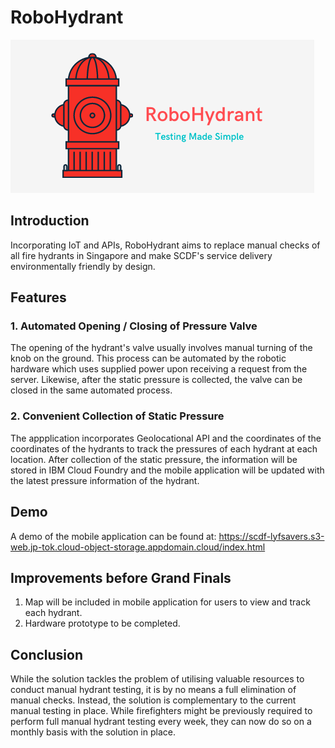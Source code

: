 # RoboHydrant

![logo](/assets/logo_small.png)

## Introduction

Incorporating IoT and APIs, RoboHydrant aims to replace manual checks of all fire hydrants in Singapore and make SCDF's service delivery environmentally friendly by design.

## Features
### 1. Automated Opening / Closing of Pressure Valve

The opening of the hydrant's valve usually involves manual turning of the knob on the ground. This process can be automated by the robotic hardware which uses supplied power upon receiving a request from the server. Likewise, after the static pressure is collected, the valve can be closed in the same automated process.

### 2. Convenient Collection of Static Pressure

The appplication incorporates Geolocational API and the coordinates of the coordinates of the hydrants to track the pressures of each hydrant at each location. After collection of the static pressure, the information will be stored in IBM Cloud Foundry and the mobile application will be updated with the latest pressure information of the hydrant. 

## Demo

A demo of the mobile application can be found at: https://scdf-lyfsavers.s3-web.jp-tok.cloud-object-storage.appdomain.cloud/index.html

## Improvements before Grand Finals

1. Map will be included in mobile application for users to view and track each hydrant.
2. Hardware prototype to be completed.

## Conclusion

While the solution tackles the problem of utilising valuable resources to conduct manual hydrant testing, it is by no means a full elimination of manual checks. Instead, the solution is complementary to the current manual testing in place. While firefighters might be previously required to perform full manual hydrant testing every week, they can now do so on a monthly basis with the solution in place.
